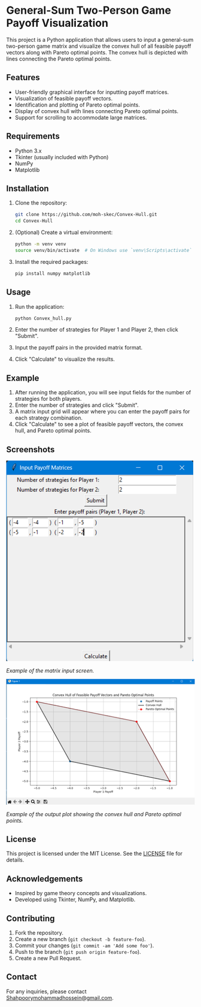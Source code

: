 # General-Sum Two-Person Game Payoff Visualization

This project is a Python application that allows users to input a general-sum two-person game matrix and visualize the convex hull of all feasible payoff vectors along with Pareto optimal points. The convex hull is depicted with lines connecting the Pareto optimal points.

## Features

- User-friendly graphical interface for inputting payoff matrices.
- Visualization of feasible payoff vectors.
- Identification and plotting of Pareto optimal points.
- Display of convex hull with lines connecting Pareto optimal points.
- Support for scrolling to accommodate large matrices.

## Requirements

- Python 3.x
- Tkinter (usually included with Python)
- NumPy
- Matplotlib

## Installation

1. Clone the repository:

    ```sh
    git clone https://github.com/moh-skec/Convex-Hull.git
    cd Convex-Hull
    ```

2. (Optional) Create a virtual environment:

    ```sh
    python -m venv venv
    source venv/bin/activate  # On Windows use `venv\Scripts\activate`
    ```

3. Install the required packages:

    ```sh
    pip install numpy matplotlib
    ```

## Usage

1. Run the application:

    ```sh
    python Convex_hull.py
    ```

2. Enter the number of strategies for Player 1 and Player 2, then click "Submit".

3. Input the payoff pairs in the provided matrix format.

4. Click "Calculate" to visualize the results.

## Example

1. After running the application, you will see input fields for the number of strategies for both players.
2. Enter the number of strategies and click "Submit".
3. A matrix input grid will appear where you can enter the payoff pairs for each strategy combination.
4. Click "Calculate" to see a plot of feasible payoff vectors, the convex hull, and Pareto optimal points.

## Screenshots

![Input Screen](screenshots/input_screen.png)

*Example of the matrix input screen.*

![Output Plot](screenshots/output_plot.png)

*Example of the output plot showing the convex hull and Pareto optimal points.*

## License

This project is licensed under the MIT License. See the [LICENSE](LICENSE) file for details.

## Acknowledgements

- Inspired by game theory concepts and visualizations.
- Developed using Tkinter, NumPy, and Matplotlib.

## Contributing

1. Fork the repository.
2. Create a new branch (`git checkout -b feature-foo`).
3. Commit your changes (`git commit -am 'Add some foo'`).
4. Push to the branch (`git push origin feature-foo`).
5. Create a new Pull Request.

## Contact

For any inquiries, please contact [Shahpoorymohammadhossein@gmail.com](mailto:Shahpoorymohammadhossein@gmai.com).
